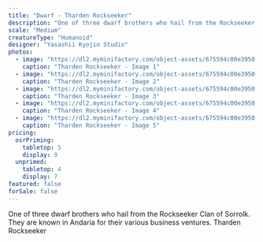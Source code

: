```yaml
---
title: "Dwarf - Tharden Rockseeker"
description: "One of three dwarf brothers who hail from the Rockseeker Clan of Sorrolk. They are known in Andaria for their various business ventures. Tharden Rockseeker"
scale: "Medium"
creatureType: "Humanoid"
designer: "Yasashii Kyojin Studio"
photos:
  - image: "https://dl2.myminifactory.com/object-assets/675594c00e3950.69439790/images/720X720-Dwarf_Tharden_ALL_PS.jpg"
    caption: "Tharden Rockseeker - Image 1"
  - image: "https://dl2.myminifactory.com/object-assets/675594c00e3950.69439790/images/720X720-Dwarf_ThardenRockseeker_02_B.jpg"
    caption: "Tharden Rockseeker - Image 2"
  - image: "https://dl2.myminifactory.com/object-assets/675594c00e3950.69439790/images/720X720-Dwarf_ThardenRockseeker_02_SCALE.jpg"
    caption: "Tharden Rockseeker - Image 3"
  - image: "https://dl2.myminifactory.com/object-assets/675594c00e3950.69439790/images/720X720-Dwarf_ThardenRockseeker_02_C.jpg"
    caption: "Tharden Rockseeker - Image 4"
  - image: "https://dl2.myminifactory.com/object-assets/675594c00e3950.69439790/images/720X720-Dwarf_ThardenRockseeker_01_B.jpg"
    caption: "Tharden Rockseeker - Image 5"
pricing:
  osrPriming:
    tabletop: 5
    display: 9
  unprimed:
    tabletop: 4
    display: 7
featured: false
forSale: false
---
```


One of three dwarf brothers who hail from the Rockseeker Clan of Sorrolk. They are known in Andaria for their various business ventures. Tharden Rockseeker